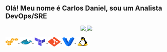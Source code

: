 ## Olá! Meu nome é Carlos Daniel, sou um Analista DevOps/SRE
<div align="center">
  <a href="https://github.com/CarlosDaniel3">
  <img height="180em" src="https://github-readme-stats.vercel.app/api?username=CarlosDaniel3&show_icons=true&theme=dark&include_all_commits=true&count_private=true"/>
  <img height="180em" src="https://github-readme-stats.vercel.app/api/top-langs/?username=CarlosDaniel3&layout=compact&langs_count=7&theme=dark"/>
</div>


  <div style="display: inline_block"><br>
    <img align="center" alt="carlos-aws" height="30" width="40" src="https://github.com/devicons/devicon/blob/master/icons/amazonwebservices/amazonwebservices-original.svg">
    <img align="center" alt="carlos-docker" height="30" width="40" src="https://github.com/devicons/devicon/blob/master/icons/docker/docker-original.svg">
    <img align="center" alt="carlos-terraform" height="30" width="40" src="https://github.com/devicons/devicon/blob/master/icons/terraform/terraform-original.svg">
    <img align="center" alt="carlos-git" height="30" width="40" src="https://github.com/devicons/devicon/blob/master/icons/git/git-original.svg">
    <img align="center" alt="carlos-vagrant" height="30" width="40" src="https://github.com/devicons/devicon/blob/master/icons/vagrant/vagrant-original.svg">
    <img align="center" alt="carlos-linux" height="30" width="40" src="https://github.com/devicons/devicon/blob/master/icons/linux/linux-original.svg">
</div>




